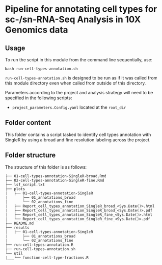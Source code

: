 # Pipeline for annotating cell types for sc-/sn-RNA-Seq Analysis in 10X Genomics data

## Usage

To run the script in this module from the command line sequentially, use:

```
bash run-cell-types-annotation.sh
```

`run-cell-types-annotation.sh` is designed to be run as if it was called from this module directory even when called from outside of this directory.

Parameters according to the project and analysis strategy will need to be specified in the following scripts:
- `project_parameters.Config.yaml` located at the `root_dir`

## Folder content
This folder contains a script tasked to identify cell types annotation with SingleR by using a broad and fine resolution labeling across the project.

## Folder structure 

The structure of this folder is as follows:

```
├── 01-cell-types-annotation-SingleR-broad.Rmd
├── 02-cell-types-annotation-SingleR-fine.Rmd
├── lsf_script.txt
├── plots
|   ├── 01-cell-types-annotation-SingleR 
|       ├── 01_annotations_broad
|       └── 02_annotations_fine
|   ├── Report_cell_types_annotation_SingleR_broad_<Sys.Date()>.html
|   ├── Report_cell_types_annotation_SingleR_broad_<Sys.Date()>.pdf
|   ├── Report_cell_types_annotation_SingleR_fine_<Sys.Date()>.html
|   └── Report_cell_types_annotation_SingleR_fine_<Sys.Date()>.pdf
├── README.md
├── results
|   ├── 01-cell-types-annotation-SingleR 
|       ├── 01_annotations_broad
|       └── 02_annotations_fine
├── run-cell-types-annotation.R
├── run-cell-types-annotation.sh
└── util
|___└── function-cell-type-fractions.R
```

